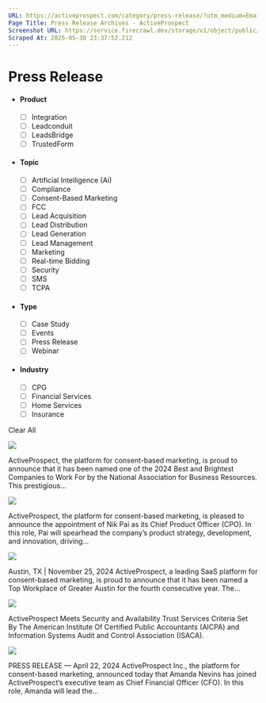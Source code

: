 ```yaml
---
URL: https://activeprospect.com/category/press-release/?utm_medium=Email&utm_source=Website&utm_campaign=AP-Email-InsideCBM-Jan
Page Title: Press Release Archives - ActiveProspect
Screenshot URL: https://service.firecrawl.dev/storage/v1/object/public/media/screenshot-9b30c36b-0162-4053-91e9-9317361cfa98.png
Scraped At: 2025-05-30 23:37:52.212
---
```

# Press Release



- #### Product


  - [ ] Integration
  - [ ] Leadconduit
  - [ ] LeadsBridge
  - [ ] TrustedForm
- #### Topic


  - [ ] Artificial Intelligence (Ai)
  - [ ] Compliance
  - [ ] Consent-Based Marketing
  - [ ] FCC
  - [ ] Lead Acquisition
  - [ ] Lead Distribution
  - [ ] Lead Generation
  - [ ] Lead Management
  - [ ] Marketing
  - [ ] Real-time Bidding
  - [ ] Security
  - [ ] SMS
  - [ ] TCPA
- #### Type


  - [ ] Case Study
  - [ ] Events
  - [ ] Press Release
  - [ ] Webinar
- #### Industry


  - [ ] CPG
  - [ ] Financial Services
  - [ ] Home Services
  - [ ] Insurance

Clear All

![](https://activeprospect.com/wp-content/uploads/2025/03/BestBrightest24_feat-400x300.png)



ActiveProspect, the platform for consent-based marketing, is proud to announce that it has been named one of the 2024 Best and Brightest Companies to Work For by the National Association for Business Resources. This prestigious…


![](https://activeprospect.com/wp-content/uploads/2025/01/Nik_feat-400x300.png)



ActiveProspect, the platform for consent-based marketing, is pleased to announce the appointment of Nik Pai as its Chief Product Officer (CPO). In this role, Pai will spearhead the company’s product strategy, development, and innovation, driving…


![](https://activeprospect.com/wp-content/uploads/2024/11/TopWorkPlaces24_feat-400x300.png)



Austin, TX \| November 25, 2024 ActiveProspect, a leading SaaS platform for consent-based marketing, is proud to announce that it has been named a Top Workplace of Greater Austin for the fourth consecutive year. The…


![](https://activeprospect.com/wp-content/uploads/2022/08/SOC2_feat-1-400x300.png)



ActiveProspect Meets Security and Availability Trust Services Criteria Set By The American Institute Of Certified Public Accountants (AICPA) and Information Systems Audit and Control Association (ISACA).


![](https://activeprospect.com/wp-content/uploads/2024/04/Amanda_feat-400x300.png)



PRESS RELEASE — April 22, 2024 ActiveProspect Inc., the platform for consent-based marketing, announced today that Amanda Nevins has joined ActiveProspect’s executive team as Chief Financial Officer (CFO). In this role, Amanda will lead the…



